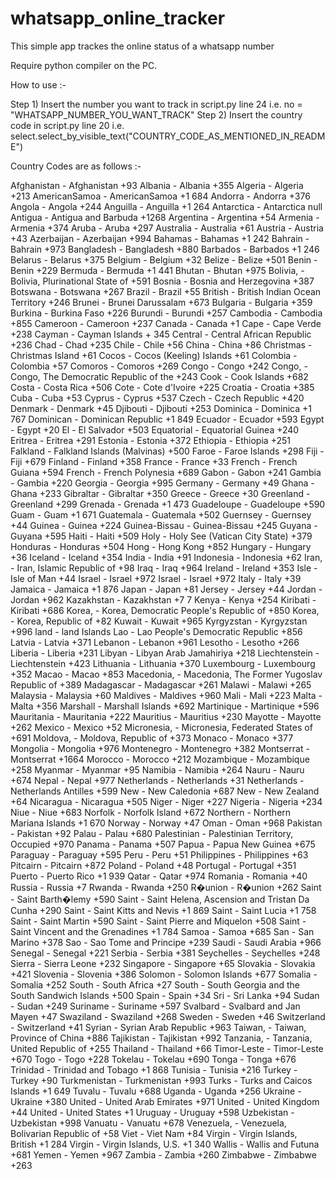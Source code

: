 # whatsapp_online_tracker
This simple app trackes the online status of a whatsapp number

Require python compiler on the PC.

How to use :-

Step 1) Insert the number you want to track in script.py line 24 i.e. no = "WHATSAPP_NUMBER_YOU_WANT_TRACK"
Step 2) Insert the country code in script.py line 20 i.e. select.select_by_visible_text("COUNTRY_CODE_AS_MENTIONED_IN_README")


Country Codes are as follows :-

Afghanistan - Afghanistan +93
Albania - Albania +355
Algeria - Algeria +213
AmericanSamoa - AmericanSamoa +1 684
Andorra - Andorra +376
Angola - Angola +244
Anguilla - Anguilla +1 264
Antarctica - Antarctica null
Antigua - Antigua and Barbuda +1268
Argentina - Argentina +54
Armenia - Armenia +374
Aruba - Aruba +297
Australia - Australia +61
Austria - Austria +43
Azerbaijan - Azerbaijan +994
Bahamas - Bahamas +1 242
Bahrain - Bahrain +973
Bangladesh - Bangladesh +880
Barbados - Barbados +1 246
Belarus - Belarus +375
Belgium - Belgium +32
Belize - Belize +501
Benin - Benin +229
Bermuda - Bermuda +1 441
Bhutan - Bhutan +975
Bolivia, - Bolivia, Plurinational State of +591
Bosnia - Bosnia and Herzegovina +387
Botswana - Botswana +267
Brazil - Brazil +55
British - British Indian Ocean Territory +246
Brunei - Brunei Darussalam +673
Bulgaria - Bulgaria +359
Burkina - Burkina Faso +226
Burundi - Burundi +257
Cambodia - Cambodia +855
Cameroon - Cameroon +237
Canada - Canada +1
Cape - Cape Verde +238
Cayman - Cayman Islands + 345
Central - Central African Republic +236
Chad - Chad +235
Chile - Chile +56
China - China +86
Christmas - Christmas Island +61
Cocos - Cocos (Keeling) Islands +61
Colombia - Colombia +57
Comoros - Comoros +269
Congo - Congo +242
Congo, - Congo, The Democratic Republic of the +243
Cook - Cook Islands +682
Costa - Costa Rica +506
Cote - Cote d'Ivoire +225
Croatia - Croatia +385
Cuba - Cuba +53
Cyprus - Cyprus +537
Czech - Czech Republic +420
Denmark - Denmark +45
Djibouti - Djibouti +253
Dominica - Dominica +1 767
Dominican - Dominican Republic +1 849
Ecuador - Ecuador +593
Egypt - Egypt +20
El - El Salvador +503
Equatorial - Equatorial Guinea +240
Eritrea - Eritrea +291
Estonia - Estonia +372
Ethiopia - Ethiopia +251
Falkland - Falkland Islands (Malvinas) +500
Faroe - Faroe Islands +298
Fiji - Fiji +679
Finland - Finland +358
France - France +33
French - French Guiana +594
French - French Polynesia +689
Gabon - Gabon +241
Gambia - Gambia +220
Georgia - Georgia +995
Germany - Germany +49
Ghana - Ghana +233
Gibraltar - Gibraltar +350
Greece - Greece +30
Greenland - Greenland +299
Grenada - Grenada +1 473
Guadeloupe - Guadeloupe +590
Guam - Guam +1 671
Guatemala - Guatemala +502
Guernsey - Guernsey +44
Guinea - Guinea +224
Guinea-Bissau - Guinea-Bissau +245
Guyana - Guyana +595
Haiti - Haiti +509
Holy - Holy See (Vatican City State) +379
Honduras - Honduras +504
Hong - Hong Kong +852
Hungary - Hungary +36
Iceland - Iceland +354
India - India +91
Indonesia - Indonesia +62
Iran, - Iran, Islamic Republic of +98
Iraq - Iraq +964
Ireland - Ireland +353
Isle - Isle of Man +44
Israel - Israel +972
Israel - Israel +972
Italy - Italy +39
Jamaica - Jamaica +1 876
Japan - Japan +81
Jersey - Jersey +44
Jordan - Jordan +962
Kazakhstan - Kazakhstan +7 7
Kenya - Kenya +254
Kiribati - Kiribati +686
Korea, - Korea, Democratic People's Republic of +850
Korea, - Korea, Republic of +82
Kuwait - Kuwait +965
Kyrgyzstan - Kyrgyzstan +996
land - land Islands 
Lao - Lao People's Democratic Republic +856
Latvia - Latvia +371
Lebanon - Lebanon +961
Lesotho - Lesotho +266
Liberia - Liberia +231
Libyan - Libyan Arab Jamahiriya +218
Liechtenstein - Liechtenstein +423
Lithuania - Lithuania +370
Luxembourg - Luxembourg +352
Macao - Macao +853
Macedonia, - Macedonia, The Former Yugoslav Republic of +389
Madagascar - Madagascar +261
Malawi - Malawi +265
Malaysia - Malaysia +60
Maldives - Maldives +960
Mali - Mali +223
Malta - Malta +356
Marshall - Marshall Islands +692
Martinique - Martinique +596
Mauritania - Mauritania +222
Mauritius - Mauritius +230
Mayotte - Mayotte +262
Mexico - Mexico +52
Micronesia, - Micronesia, Federated States of +691
Moldova, - Moldova, Republic of +373
Monaco - Monaco +377
Mongolia - Mongolia +976
Montenegro - Montenegro +382
Montserrat - Montserrat +1664
Morocco - Morocco +212
Mozambique - Mozambique +258
Myanmar - Myanmar +95
Namibia - Namibia +264
Nauru - Nauru +674
Nepal - Nepal +977
Netherlands - Netherlands +31
Netherlands - Netherlands Antilles +599
New - New Caledonia +687
New - New Zealand +64
Nicaragua - Nicaragua +505
Niger - Niger +227
Nigeria - Nigeria +234
Niue - Niue +683
Norfolk - Norfolk Island +672
Northern - Northern Mariana Islands +1 670
Norway - Norway +47
Oman - Oman +968
Pakistan - Pakistan +92
Palau - Palau +680
Palestinian - Palestinian Territory, Occupied +970
Panama - Panama +507
Papua - Papua New Guinea +675
Paraguay - Paraguay +595
Peru - Peru +51
Philippines - Philippines +63
Pitcairn - Pitcairn +872
Poland - Poland +48
Portugal - Portugal +351
Puerto - Puerto Rico +1 939
Qatar - Qatar +974
Romania - Romania +40
Russia - Russia +7
Rwanda - Rwanda +250
R�union - R�union +262
Saint - Saint Barth�lemy +590
Saint - Saint Helena, Ascension and Tristan Da Cunha +290
Saint - Saint Kitts and Nevis +1 869
Saint - Saint Lucia +1 758
Saint - Saint Martin +590
Saint - Saint Pierre and Miquelon +508
Saint - Saint Vincent and the Grenadines +1 784
Samoa - Samoa +685
San - San Marino +378
Sao - Sao Tome and Principe +239
Saudi - Saudi Arabia +966
Senegal - Senegal +221
Serbia - Serbia +381
Seychelles - Seychelles +248
Sierra - Sierra Leone +232
Singapore - Singapore +65
Slovakia - Slovakia +421
Slovenia - Slovenia +386
Solomon - Solomon Islands +677
Somalia - Somalia +252
South - South Africa +27
South - South Georgia and the South Sandwich Islands +500
Spain - Spain +34
Sri - Sri Lanka +94
Sudan - Sudan +249
Suriname - Suriname +597
Svalbard - Svalbard and Jan Mayen +47
Swaziland - Swaziland +268
Sweden - Sweden +46
Switzerland - Switzerland +41
Syrian - Syrian Arab Republic +963
Taiwan, - Taiwan, Province of China +886
Tajikistan - Tajikistan +992
Tanzania, - Tanzania, United Republic of +255
Thailand - Thailand +66
Timor-Leste - Timor-Leste +670
Togo - Togo +228
Tokelau - Tokelau +690
Tonga - Tonga +676
Trinidad - Trinidad and Tobago +1 868
Tunisia - Tunisia +216
Turkey - Turkey +90
Turkmenistan - Turkmenistan +993
Turks - Turks and Caicos Islands +1 649
Tuvalu - Tuvalu +688
Uganda - Uganda +256
Ukraine - Ukraine +380
United - United Arab Emirates +971
United - United Kingdom +44
United - United States +1
Uruguay - Uruguay +598
Uzbekistan - Uzbekistan +998
Vanuatu - Vanuatu +678
Venezuela, - Venezuela, Bolivarian Republic of +58
Viet - Viet Nam +84
Virgin - Virgin Islands, British +1 284
Virgin - Virgin Islands, U.S. +1 340
Wallis - Wallis and Futuna +681
Yemen - Yemen +967
Zambia - Zambia +260
Zimbabwe - Zimbabwe +263
